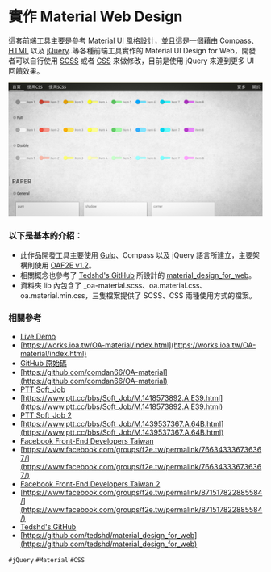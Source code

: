 # 實作 Material Web Design

這套前端工具主要是參考 [Material UI](https://www.google.com/design/spec/material-design/introduction.html) 風格設計，並且這是一個藉由 [Compass](http://compass-style.org/)、[HTML](http://www.w3schools.com/html/) 以及 [jQuery](https://jquery.com/)..等各種前端工具實作的 Material UI Design for Web，開發者可以自行使用 [SCSS](http://sass-lang.com/) 或者 [CSS](https://developer.mozilla.org/zh-TW/docs/Web/CSS) 來做修改，目前是使用 jQuery 來達到更多 UI 回饋效果。

![各種 Material UI 元素](img/001.jpg)

### 以下是基本的介紹：
* 此作品開發工具主要使用 [Gulp](http://gulpjs.com/)、Compass 以及 jQuery 語言所建立，主要架構則使用 [OAF2E v1.2](https://github.com/comdan66/oaf2e/tree/version/1.2)。
* 相關概念也參考了 [Tedshd's GitHub](https://github.com/tedshd) 所設計的 [material_design_for_web](https://github.com/tedshd/material_design_for_web)。
* 資料夾 lib 內包含了 _oa-material.scss、oa.material.css、oa.material.min.css，三隻檔案提供了 SCSS、CSS 兩種使用方式的檔案。

### 相關參考
* [Live Demo](https://works.ioa.tw/OA-material/index.html)
* [https://works.ioa.tw/OA-material/index.html](https://works.ioa.tw/OA-material/index.html)
* [GitHub 原始碼](https://github.com/comdan66/OA-material)
* [https://github.com/comdan66/OA-material](https://github.com/comdan66/OA-material)
* [PTT Soft_Job](https://www.ptt.cc/bbs/Soft_Job/M.1418573892.A.E39.html)
* [https://www.ptt.cc/bbs/Soft_Job/M.1418573892.A.E39.html](https://www.ptt.cc/bbs/Soft_Job/M.1418573892.A.E39.html)
* [PTT Soft_Job 2](https://www.ptt.cc/bbs/Soft_Job/M.1439537367.A.64B.html)
* [https://www.ptt.cc/bbs/Soft_Job/M.1439537367.A.64B.html](https://www.ptt.cc/bbs/Soft_Job/M.1439537367.A.64B.html)
* [Facebook Front-End Developers Taiwan](https://www.facebook.com/groups/f2e.tw/permalink/766343336736367/)
* [https://www.facebook.com/groups/f2e.tw/permalink/766343336736367/](https://www.facebook.com/groups/f2e.tw/permalink/766343336736367/)
* [Facebook Front-End Developers Taiwan 2](https://www.facebook.com/groups/f2e.tw/permalink/871517822885584/)
* [https://www.facebook.com/groups/f2e.tw/permalink/871517822885584/](https://www.facebook.com/groups/f2e.tw/permalink/871517822885584/)
* [Tedshd's GitHub](https://github.com/tedshd/material_design_for_web)
* [https://github.com/tedshd/material_design_for_web](https://github.com/tedshd/material_design_for_web)

`#jQuery` `#Material` `#CSS`